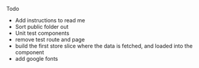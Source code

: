 Todo

- Add instructions to read me
- Sort public folder out
- Unit test components
- remove test route and page
- build the first store slice where the data is fetched, and loaded into the component
- add google fonts

